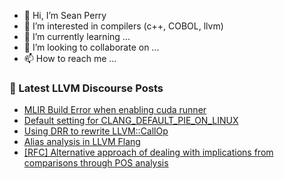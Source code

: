 - 👋 Hi, I’m Sean Perry
- 👀 I’m interested in compilers (c++, COBOL, llvm)
- 🌱 I’m currently learning ...
- 💞️ I’m looking to collaborate on ...
- 📫 How to reach me ...

<!---
s66perry/s66perry is a ✨ special ✨ repository because its `README.md` (this file) appears on your GitHub profile.
You can click the Preview link to take a look at your changes.
--->
### 📕 Latest LLVM Discourse Posts

<!-- DISCOURSE-LLVM:START -->
- [MLIR Build Error when enabling cuda runner](https://discourse.llvm.org/t/mlir-build-error-when-enabling-cuda-runner/65880#post_6)
- [Default setting for CLANG_DEFAULT_PIE_ON_LINUX](https://discourse.llvm.org/t/default-setting-for-clang-default-pie-on-linux/61688#post_9)
- [Using DRR to rewrite LLVM::CallOp](https://discourse.llvm.org/t/using-drr-to-rewrite-llvm-callop/65975#post_2)
- [Alias analysis in LLVM Flang](https://discourse.llvm.org/t/alias-analysis-in-llvm-flang/62639?page=2#post_23)
- [[RFC] Alternative approach of dealing with implications from comparisons through POS analysis](https://discourse.llvm.org/t/rfc-alternative-approach-of-dealing-with-implications-from-comparisons-through-pos-analysis/65601#post_11)
<!-- DISCOURSE-LLVM:END -->
